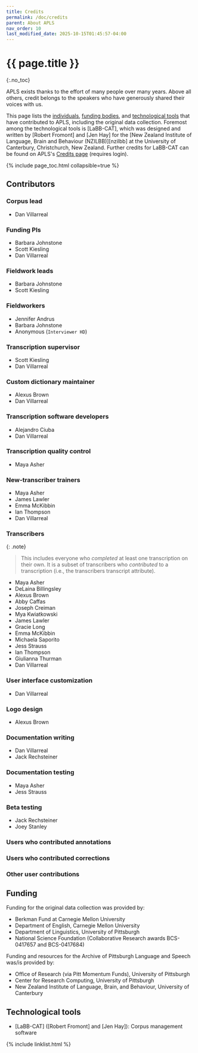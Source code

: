 ```yaml
---
title: Credits
permalink: /doc/credits
parent: About APLS
nav_order: 10
last_modified_date: 2025-10-15T01:45:57-04:00
---
```


# {{ page.title }}
{:.no_toc}

APLS exists thanks to the effort of many people over many years.
Above all others, credit belongs to the speakers who have generously shared their voices with us.

This page lists the [individuals](#contributors), [funding bodies](#funding), and [technological tools](#technological-tools) that have contributed to APLS, including the original data collection.
Foremost among the technological tools is [LaBB-CAT], which was designed and written by [Robert Fromont] and [Jen Hay] for the [New Zealand Institute of Language, Brain and Behaviour (NZILBB)][nzilbb] at the University of Canterbury, Christchurch, New Zealand.
Further credits for LaBB-CAT can be found on APLS's [Credits page](https://apls.pitt.edu/labbcat/credits) (requires login).

{% include page_toc.html collapsible=true %}

## Contributors

### Corpus lead

- Dan Villarreal

### Funding PIs

- Barbara Johnstone
- Scott Kiesling
- Dan Villarreal

### Fieldwork leads

- Barbara Johnstone
- Scott Kiesling

### Fieldworkers

- Jennifer Andrus
- Barbara Johnstone
- Anonymous (`Interviewer HD`)

### Transcription supervisor

- Scott Kiesling
- Dan Villarreal

### Custom dictionary maintainer

- Alexus Brown
- Dan Villarreal

### Transcription software developers

- Alejandro Ciuba
- Dan Villarreal

### Transcription quality control

- Maya Asher

### New-transcriber trainers

- Maya Asher
- James Lawler
- Emma McKibbin
- Ian Thompson
- Dan Villarreal

### Transcribers

{: .note}
> This includes everyone who _completed_ at least one transcription on their own.
> It is a subset of transcribers who _contributed_ to a transcription (i.e., the <span class="transcript-attr">transcribers</span> transcript attribute).

- Maya Asher
- DeLaina Billingsley
- Alexus Brown
- Abby Caffas
- Joseph Creiman
- Mya Kwiatkowski
- James Lawler
- Gracie Long
- Emma McKibbin
- Michaela Saporito
- Jess Strauss
- Ian Thompson
- Giulianna Thurman
- Dan Villarreal

### User interface customization

- Dan Villarreal

### Logo design

- Alexus Brown

### Documentation writing

- Dan Villarreal
- Jack Rechsteiner

### Documentation testing

- Maya Asher
- Jess Strauss

### Beta testing

- Jack Rechsteiner
- Joey Stanley

### Users who contributed annotations


### Users who contributed corrections


### Other user contributions


## Funding

Funding for the original data collection was provided by:

- Berkman Fund at Carnegie Mellon University
- Department of English, Carnegie Mellon University
- Department of Linguistics, University of Pittsburgh
- National Science Foundation (Collaborative Research awards BCS-0417657 and BCS-0417684)

Funding and resources for the Archive of Pittsburgh Language and Speech was/is provided by:

- Office of Research (via Pitt Momentum Funds), University of Pittsburgh
- Center for Research Computing, University of Pittsburgh
- New Zealand Institute of Language, Brain, and Behaviour, University of Canterbury


## Technological tools

- [LaBB-CAT] ([Robert Fromont] and [Jen Hay]): Corpus management software

<!-- https://lingmethodshub.github.io/content/python/speaker-diarization-for-linguistics/ -->

{% include linklist.html %}
